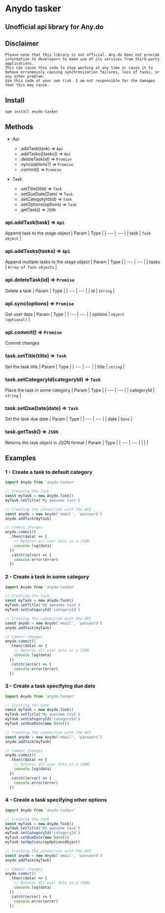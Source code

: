 # Anydo tasker

## Unofficial api library for Any.do

## Disclaimer

```
Please note that this library is not official. Any.do does not provide information to developers to make use of its services from third-party applications.
This can cause this code to stop working at any time or cause it to behave erroneously causing synchronization failures, loss of tasks, or any other problem.
Use this code at your own risk. I am not responsible for the damages that this may cause.
```

## Install

```bash
npm install anydo-tasker
```

## Methods

* Api
  * .addTask(task) => <code>Api</code>
  * .addTasks([tasks]) => <code>Api</code>
  * .deleteTask(id) => <code>Promise</code>
  * .sync(options?) => <code>Promise</code>
  * .commit() => <code>Promise</code>

* Task
  * .setTitle(title) => <code>Task</code>
  * .setDueDate(Date) => <code>Task</code>
  * .setCategotyId(id) => <code>Task</code>
  * .setOptions(options) => <code>Task</code>
  * .getTask() => <code>JSON</code>

### api.addTask(task) => <code>Api</code>

Append task to the stage object
| Param | Type |
| --- | --- |
| task | <code>Task object</code> |

### api.addTasks(tasks) => <code>Api</code>

Append multiple tasks to the stage object
| Param | Type |
| --- | --- |
| tasks | <code>Array of Task objects</code> |

### api.deleteTask(id) => <code>Promise</code>

Delete a task
| Param | Type |
| --- | --- |
| id | <code>string</code> |

### api.sync(options) => <code>Promise</code>

Get user data
| Param | Type |
| --- | --- |
| options | <code>object (optional)</code> |

### api.commit() => <code>Promise</code>

Commit changes

### task.setTitle(title) => <code>Task</code>

Set the task title
| Param | Type |
| --- | --- |
| title | <code>string</code> |

### task.setCategoryId(categoryId) => <code>Task</code>

Place the task in some category
| Param | Type |
| --- | --- |
| categoryId | <code>string</code> |

### task.setDueDate(date) => <code>Task</code>

Set the task due date
| Param | Type |
| --- | --- |
| date | <code>Date</code> |

### task.getTask() => <code>JSON</code>

Returns the task object in JSON format
| Param | Type |
| --- | --- |
|  |  |

## Examples

### 1 - Create a task to default category

```typescript
import Anydo from 'anydo-tasker'

// Creating the task
const myTask = new Anydo.Task()
myTask.setTitle('My awesome task')

// Creating the connection with the API
const anydo = new Anydo('email', 'password')
anydo.addTask(myTask)

// Commit changes
anydo.commit()
  .then((data) => {
    // Returns all user data in a JSON
    console.log(data)
  })
  .catch((error) => {
    console.error(error)
  })
```

### 2 - Create a task in some category

```typescript
import Anydo from 'anydo-tasker'

// Creating the task
const myTask = new Anydo.Task()
myTask.setTitle('My awesome task')
myTask.setCategoryId('categoryId')

// Creating the connection with the API
const anydo = new Anydo('email', 'password')
anydo.addTask(myTask)

// Commit changes
anydo.commit()
  .then((data) => {
    // Returns all user data in a JSON
    console.log(data)
  })
  .catch((error) => {
    console.error(error)
  })
```

### 3 - Create a task specifying due date

```typescript
import Anydo from 'anydo-tasker'

// Creating the task
const myTask = new Anydo.Task()
myTask.setTitle('My awesome task')
myTask.setCategoryId('categoryId')
myTask.setDueDate(new Date())

// Creating the connection with the API
const anydo = new Anydo('email', 'password')
anydo.addTask(myTask)

// Commit changes
anydo.commit()
  .then((data) => {
    // Returns all user data in a JSON
    console.log(data)
  })
  .catch((error) => {
    console.error(error)
  })
```

### 4 - Create a task specifying other options

```typescript
import Anydo from 'anydo-tasker'

// Creating the task
const myTask = new Anydo.Task()
myTask.setTitle('My awesome task')
myTask.setCategoryId('categoryId')
myTask.setDueDate(new Date())
myTask.setOptions(myOptionsObject)

// Creating the connection with the API
const anydo = new Anydo('email', 'password')
anydo.addTask(myTask)

// Commit changes
anydo.commit()
  .then((data) => {
    // Returns all user data in a JSON
    console.log(data)
  })
  .catch((error) => {
    console.error(error)
  })
```
